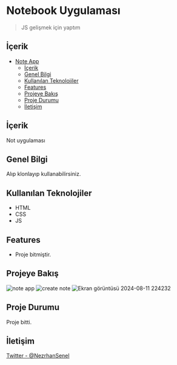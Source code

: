 # Notebook Uygulaması

> JS gelişmek için yaptım

## İçerik
- [Note App](#notebook-app)
  - [İçerik](#i̇çerik)
  - [Genel Bilgi](#genel-bilgi)
  - [Kullanılan Teknolojiler](#kullanılan-teknolojiler)
  - [Features](#features)
  - [Projeye Bakış](#projeye-bakış)
  - [Proje Durumu](#proje-durumu)
  - [İletişim](#i̇letişim)

## İçerik
Not uygulaması

## Genel Bilgi
Alıp klonlayıp kullanabilirsiniz.

## Kullanılan Teknolojiler
- HTML
- CSS
- JS


## Features
- Proje bitmiştir.


## Projeye Bakış
![note app](https://github.com/user-attachments/assets/509a3199-60ab-4eee-98fa-4b8718b774cb)
![create note](https://github.com/user-attachments/assets/079b9dcd-8b86-4c5c-9387-636a15cc6d27)
![Ekran görüntüsü 2024-08-11 224232](https://github.com/user-attachments/assets/5ca41680-621c-486c-b88e-cdef9767f9d8)



## Proje Durumu
Proje bitti.

## İletişim
[Twitter - @NezrhanSenel]([https://twitter.com/busenurcetin16](https://x.com/NezrhanSenel))
